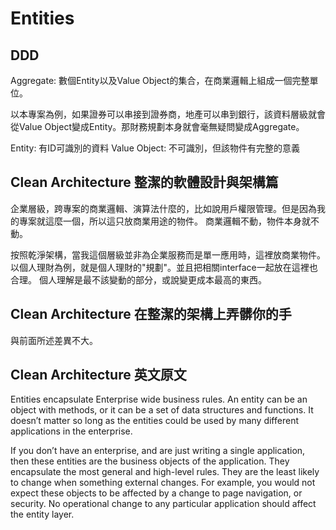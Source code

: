 # Entities

## DDD 
Aggregate: 數個Entity以及Value Object的集合，在商業邏輯上組成一個完整單位。

以本專案為例，如果證券可以串接到證券商，地產可以串到銀行，該資料層級就會從Value Object變成Entity。那財務規劃本身就會毫無疑問變成Aggregate。

Entity: 有ID可識別的資料
Value Object: 不可識別，但該物件有完整的意義

## Clean Architecture 整潔的軟體設計與架構篇

企業層級，跨專案的商業邏輯、演算法什麼的，比如說用戶權限管理。但是因為我的專案就這麼一個，所以這只放商業用途的物件。
商業邏輯不動，物件本身就不動。

按照乾淨架構，當我這個層級並非為企業服務而是單一應用時，這裡放商業物件。以個人理財為例，就是個人理財的"規劃"。並且把相關interface一起放在這裡也合理。
個人理解是最不該變動的部分，或說變更成本最高的東西。

## Clean Architecture 在整潔的架構上弄髒你的手

與前面所述差異不大。

## Clean Architecture 英文原文

Entities encapsulate Enterprise wide business rules. An entity can be an object with methods, or it can be a set of data structures and functions. It doesn’t matter so long as the entities could be used by many different applications in the enterprise.

If you don’t have an enterprise, and are just writing a single application, then these entities are the business objects of the application. They encapsulate the most general and high-level rules. They are the least likely to change when something external changes. For example, you would not expect these objects to be affected by a change to page navigation, or security. No operational change to any particular application should affect the entity layer.
